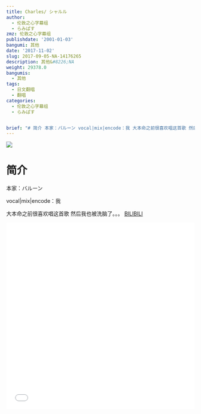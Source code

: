 ```yaml
---
title: Charles/ シャルル
author:
  - 伦敦之心字幕组
  - らみぱす
zmz: 伦敦之心字幕组
publishdate: '2001-01-03'
bangumi: 其他
date: '2017-11-02'
slug: 2017-09-05-NA-14176265
description: 其他&#8226;NA
weight: 29378.0
bangumis:
  - 其他
tags:
  - 日文翻唱
  - 翻唱
categories:
  - 伦敦之心字幕组
  - らみぱす


brief: "# 简介 本家：バルーン vocal|mix|encode：我 大本命之前很喜欢唱这首歌 然后我也被洗脑了。。。"
---
```

![](https://i.imgur.com/CXTRaMf.png)
# 简介  
本家：バルーン

vocal|mix|encode：我

大本命之前很喜欢唱这首歌
然后我也被洗脑了。。。
  [BILIBILI](https://www.bilibili.com/video/av14176265/)

<div class="vcontainer"><div class="vcontainer">  <iframe class='video' class='video' src="//www.bilibili.com/blackboard/player.html?aid=14176265" width="100%" height="500" frameborder="0" allowfullscreen="allowfullscreen"></iframe></div></div>
